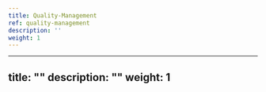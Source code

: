```yaml
---
title: Quality-Management
ref: quality-management
description: ''
weight: 1
---
```

---
title: ""
description: ""
weight: 1
---